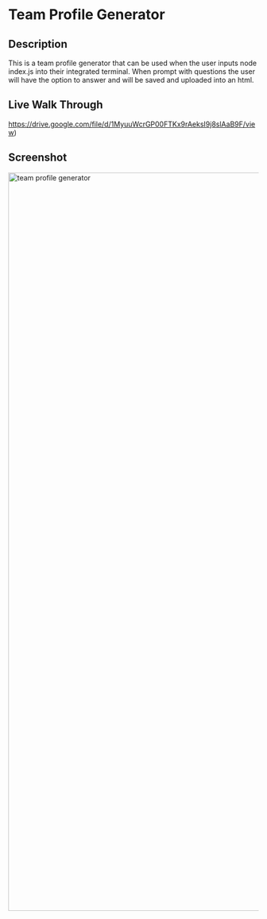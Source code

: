 # Team Profile Generator

## Description
This is a team profile generator that can be used when the user inputs node index.js into their integrated terminal. When prompt with questions the user will have the option to answer and will be saved and uploaded into an html.



## Live Walk Through
https://drive.google.com/file/d/1MyuuWcrGP00FTKx9rAeksI9j8slAaB9F/view)


## Screenshot 
<img width="1486" alt="team profile generator" src="https://user-images.githubusercontent.com/110427818/202830819-450f4dd9-2d03-4245-aed9-76031af16c8d.png">
